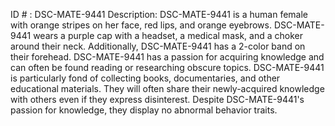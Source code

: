 ID # : DSC-MATE-9441
Description: DSC-MATE-9441 is a human female with orange stripes on her face, red lips, and orange eyebrows. DSC-MATE-9441 wears a purple cap with a headset, a medical mask, and a choker around their neck. Additionally, DSC-MATE-9441 has a 2-color band on their forehead. DSC-MATE-9441 has a passion for acquiring knowledge and can often be found reading or researching obscure topics. DSC-MATE-9441 is particularly fond of collecting books, documentaries, and other educational materials. They will often share their newly-acquired knowledge with others even if they express disinterest. Despite DSC-MATE-9441's passion for knowledge, they display no abnormal behavior traits.